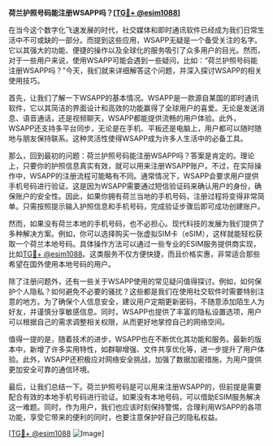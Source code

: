 **荷兰护照号码能注册WSAPP吗？[[TG💪+ @esim1088](https://t.me/s/esim1088)]**

在当今这个数字化飞速发展的时代，社交媒体和即时通讯软件已经成为我们日常生活中不可或缺的一部分。而提到这些应用，WSAPP无疑是一个备受关注的名字。它以其强大的功能、便捷的操作以及全球化的服务吸引了众多用户的目光。然而，对于一些用户来说，使用WSAPP可能会遇到一些疑问，比如：“荷兰护照号码能注册WSAPP吗？”今天，我们就来详细解答这个问题，并深入探讨WSAPP的相关使用技巧。

首先，让我们了解一下WSAPP的基本情况。WSAPP是一款源自某国的即时通讯软件，它以其简洁的界面设计和高效的功能赢得了全球用户的喜爱。无论是发送消息、语音通话，还是视频聊天，WSAPP都能提供流畅的用户体验。此外，WSAPP还支持多平台同步，无论是在手机、平板还是电脑上，用户都可以随时随地与朋友保持联系。这种灵活性使得WSAPP成为许多人生活中的必备工具。

那么，回到最初的问题：荷兰护照号码能注册WSAPP吗？答案是肯定的。理论上，只要你的护照信息真实有效，就可以用来注册WSAPP账户。不过，在实际操作中，WSAPP的注册流程可能略有不同。通常情况下，WSAPP会要求用户提供手机号码进行验证。这是因为WSAPP需要通过短信验证码来确认用户的身份，确保账户的安全性。因此，如果你拥有荷兰当地的手机号码，注册过程将变得非常简单。只需按照提示输入护照信息和手机号码，完成验证步骤后即可成功创建账户。

然而，如果没有荷兰本地的手机号码，也不必担心。现代科技的发展为我们提供了多种解决方案。例如，你可以选择购买一张虚拟SIM卡（eSIM），这样就能轻松获取一个荷兰本地号码。具体操作方法可以通过一些专业的ESIM服务提供商实现，比如[TG💪+ @esim1088](https://t.me/s/esim1088)。这类服务不仅方便快捷，而且价格实惠，非常适合那些希望在国外使用本地号码的用户。

除了注册问题外，还有一些关于WSAPP使用的常见疑问值得探讨。例如，如何保护个人隐私？如何避免不必要的骚扰？这些都是我们在使用社交软件时需要特别注意的地方。为了确保个人信息安全，建议用户定期更新密码，不随意添加陌生人为好友，并谨慎分享敏感信息。同时，WSAPP也提供了丰富的隐私设置选项，用户可以根据自己的需求调整相关权限，从而更好地掌控自己的网络空间。

值得一提的是，随着技术的进步，WSAPP也在不断优化其功能和服务。最新的版本中，新增了许多实用特性，如群聊增强、文件共享优化等，进一步提升了用户体验。此外，WSAPP还积极应对网络安全挑战，加强了数据加密措施，为用户提供更加安全可靠的通信环境。

最后，让我们总结一下。荷兰护照号码是可以用来注册WSAPP的，但前提是需要配合有效的本地手机号码进行验证。如果没有本地号码，可以借助ESIM服务解决这一难题。同时，作为用户，我们也应该时刻保持警惕，合理利用WSAPP的各项功能，享受它带来的便利的同时，也要注意保护好自己的隐私权益。

[[TG💪+ @esim1088](https://t.me/s/esim1088) ![Image](https://i.postimg.cc/4NQfJmqS/Snipaste-2025-05-13-00-14-12.png)]